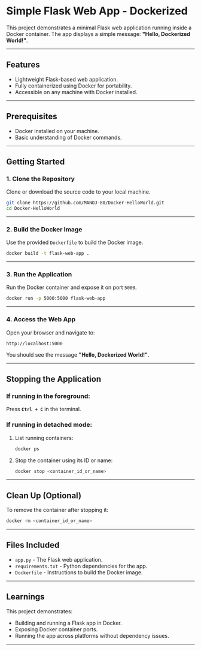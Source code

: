 # Simple Flask Web App - Dockerized

This project demonstrates a minimal Flask web application running inside a Docker container. The app displays a simple message: **"Hello, Dockerized World!"**.

---

## Features
- Lightweight Flask-based web application.
- Fully containerized using Docker for portability.
- Accessible on any machine with Docker installed.

---

## Prerequisites
- Docker installed on your machine.
- Basic understanding of Docker commands.

---

## Getting Started

### 1. Clone the Repository
Clone or download the source code to your local machine.

```bash
git clone https://github.com/MANOJ-80/Docker-HelloWorld.git
cd Docker-HelloWorld
```

---

### 2. Build the Docker Image
Use the provided `Dockerfile` to build the Docker image.

```bash
docker build -t flask-web-app .
```

---

### 3. Run the Application
Run the Docker container and expose it on port `5000`.

```bash
docker run -p 5000:5000 flask-web-app
```

---

### 4. Access the Web App
Open your browser and navigate to:

```
http://localhost:5000
```

You should see the message **"Hello, Dockerized World!"**.

---

## Stopping the Application

### If running in the foreground:
Press **`Ctrl + C`** in the terminal.

### If running in detached mode:
1. List running containers:
   ```bash
   docker ps
   ```
2. Stop the container using its ID or name:
   ```bash
   docker stop <container_id_or_name>
   ```

---

## Clean Up (Optional)
To remove the container after stopping it:
```bash
docker rm <container_id_or_name>
```

---

## Files Included
- `app.py` - The Flask web application.
- `requirements.txt` - Python dependencies for the app.
- `Dockerfile` - Instructions to build the Docker image.

---

## Learnings
This project demonstrates:
- Building and running a Flask app in Docker.
- Exposing Docker container ports.
- Running the app across platforms without dependency issues.

---
